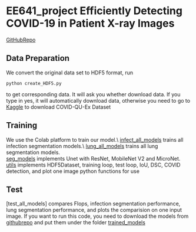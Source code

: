 # EE641_project Efficiently Detecting COVID-19 in Patient X-ray Images
[GitHubRepo](https://github.com/CaoyiXue/EE641_project.git)

## Data Preparation
We convert the original data set to HDF5 format, run 
```shell
python create_HDF5.py
```
to get corresponding data. It will ask you whether download data. If you type in yes, it will automatically download data, otherwise you need to go to [Kaggle](https://www.kaggle.com/datasets/anasmohammedtahir/covidqu) to download COVID-QU-Ex Dataset

## Training
We use the Colab platform to train our model.\ 
[infect_all_models](infect_all_models.ipynb) trains all infection segmentation models.\ 
[lung_all_models](lung_all_models.ipynb) trains all lung segmentation models.\
[seg_models](seg_models/) implements Unet with ResNet, MobileNet V2 and MicroNet.\
[utils](utils/) implements HDF5Dataset, training loop, test loop, IoU, DSC, COVID detection, and plot one image python functions for use

## Test
[test_all_models] compares Flops, infection segmentation performance, lung segmentation performance, and plots the comparision on one input image. If you want to run this code, you need to download the models from [githubrepo](https://github.com/CaoyiXue/EE641_trained_models.git) and put them under the folder [trained_models](trained_models/)
